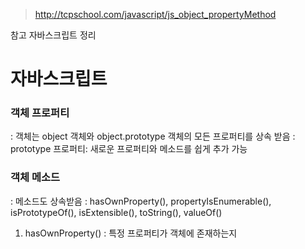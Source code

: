 > http://tcpschool.com/javascript/js_object_propertyMethod

참고 자바스크립트 정리


# 자바스크립트
### 객체 프로퍼티
: 객체는 object 객체와 object.prototype 객체의 모든 프로퍼티를 상속 받음
: prototype 프로퍼티: 새로운 프로퍼티와 메소드를 쉽게 추가 가능

### 객체 메소드
: 메소드도 상속받음
: hasOwnProperty(), propertyIsEnumerable(), isPrototypeOf(), isExtensible(), toString(),  valueOf()

1. hasOwnProperty()
: 특정 프로퍼티가 객체에 존재하는지